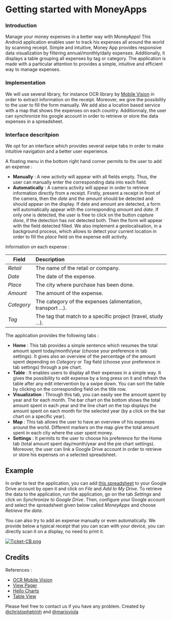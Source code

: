 # Getting started with MoneyApps

### Introduction

Manage your money expenses in a better way with MoneyApps!
This Android application enables user to track his expenses all around the world by scanning receipt. Simple and intuitive, Money App provides responsive data visualization by filtering annual/monthly/daily expenses. Additionally, it displays a table grouping all expenses by tag or category. The application is made with a particular attention to provides a simple, intuitive and efficient way to manage expenses.

### Implementation

We will use several library, for instance OCR library by [Mobile Vision](https://developers.google.com/vision/) in order to extract information on the receipt. Moreover, we give the possibility to the user to fill the form manually. We add also a location based service with a map that shows the expenses on each country. Additionnaly, the user can synchronize his google account in order to retrieve or store the data expenses in a spreadsheet.

### Interface descritpion

We opt for an interface which provides several swipe tabs in order to make intuitive navigation and a better user experience.

A floating menu in the bottom right hand corner permits to the user to add an expense :
- **Manually** : A new activity will appear with all fields empty. Thus, the user can manually enter the corresponding data into each field.
- **Automatically** : A camera activity will appear in order to retrieve information directly from a receipt. Firstly, present a receipt in front of the camera, then the *date* and the *amount* should be detected and should appear on the display. If date and amount are detected, a form will automatically appear with the corresponding *amount* and *date*. If only one is detected, the user is free to click on the button *capture done*, if the detection has not detected both. Then the form will appear with the field detected filled. We also implement a geolocalisation, in a background process, which allows to detect your current location in order to fill the *place* field on the expense edit activity.

Information on each expense : 
 
| Field | Description |  
|-------|:------------|  
| *Retail* | The name of the retail or company. |  
| *Date* | The date of the expense. |  
| *Place* | The city where purchase has been done. |  
| *Amount* | The amount of the expense. |  
| *Category* | The category of the expenses (alimentation, transport ...). |  
| *Tag* | The tag that match to a specific project (travel, study ...). |  

The application provides the following tabs :
- **Home** : This tab provides a simple sentence which resumes the total amount spent today/month/year (choose your preference in tab settings). It gives also an overview of the percentage of the amount spent depending on *Category* or *Tag* field (choose your preference in tab settings) through a pie chart.
- **Table** : It enables users to display all their expenses in a simple way. It gives the possibility to edit expense by a long press on it and refresh the table after any edit intervention by a swipe down. You can sort the table by clicking on the corresponding field on the title row.
- **Visualization** : Through this tab, you can easily see the amount spent by year and for each month. The bar chart on the bottom shows the total amount spent in each year and the line chart on the top displays the amount spent on each month for the selected year (by a click on the bar chart on a specific year).
- **Map** : This tab allows the user to have an overview of his expenses around the world. Different markers on the map give the total amount spent in each city where the user spent money.
- **Settings** : It permits to the user to choose his preference for the Home tab (total amount spent day/month/year and the pie chart settings). Moreover, the user can link a Google Drive account in order to retrieve or store his expenses on a selected spreadsheet.

## Example 

In order to test the application, you can add [this spreadsheet](https://docs.google.com/spreadsheets/d/1DkZDt4gOWuzHNH0oxkb8jx-i4B2_tQshF_dHFFPJHZc/edit?usp=sharing) to your Google Drive account by open it and click on *File* and *Add to My Drive*. To retrieve the data to the application, run the application, go on the tab *Settings* and click on *Synchronize to Google Drive*. Then, configure your Google account and select the spreadsheet given below called *MoneyApps* and choose *Retrieve the data*.

You can also try to add an expense manually or even automatically. We provide below a typical receipt that you can scan with your device, you can directly scan it on a display, no need to print it.

[![Ticket-CB.png](https://s23.postimg.org/u121357bf/Ticket_CB.png)](https://postimg.org/image/5xb9euouf/)

## Credits

References :
- [OCR Mobile Vision](https://github.com/googlesamples/android-vision)
- [View Pager](https://github.com/florent37/MaterialViewPager)
- [Hello Charts](https://github.com/lecho/hellocharts-android)
- [Table View](https://github.com/ISchwarz23/SortableTableView)

Please feel free to contact us if you have any problem.
Created by [@christophetrinh](https://github.com/christophetrinh) and [@marioviola](https://github.com/marioviola)